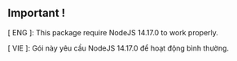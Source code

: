 ## Important !

[ ENG ]: This package require NodeJS 14.17.0 to work properly.

[ VIE ]: Gói này yêu cầu NodeJS 14.17.0 để hoạt động bình thường.


